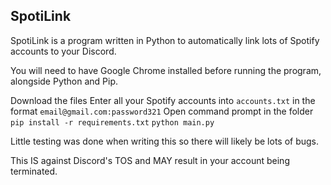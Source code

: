 ## SpotiLink
SpotiLink is a program written in Python to automatically link lots of Spotify accounts to your Discord.

You will need to have Google Chrome installed before running the program, alongside Python and Pip.

Download the files
Enter all your Spotify accounts into `accounts.txt` in the format `email@gmail.com:password321`
Open command prompt in the folder
`pip install -r requirements.txt`
`python main.py`

Little testing was done when writing this so there will likely be lots of bugs.

This IS against Discord's TOS and MAY result in your account being terminated.
